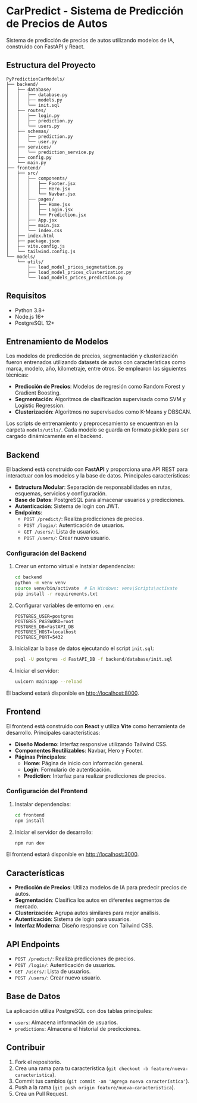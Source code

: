 # CarPredict - Sistema de Predicción de Precios de Autos

Sistema de predicción de precios de autos utilizando modelos de IA, construido con FastAPI y React.

## Estructura del Proyecto

```
PyPredictionCarModels/
├── backend/
│   ├── database/
│   │   ├── database.py
│   │   ├── models.py
│   │   └── init.sql
│   ├── routes/
│   │   ├── login.py
│   │   ├── prediction.py
│   │   └── users.py
│   ├── schemas/
│   │   ├── prediction.py
│   │   └── user.py
│   ├── services/
│   │   └── prediction_service.py
│   ├── config.py
│   └── main.py
├── frontend/
│   ├── src/
│   │   ├── components/
│   │   │   ├── Footer.jsx
│   │   │   ├── Hero.jsx
│   │   │   └── Navbar.jsx
│   │   ├── pages/
│   │   │   ├── Home.jsx
│   │   │   ├── Login.jsx
│   │   │   └── Prediction.jsx
│   │   ├── App.jsx
│   │   ├── main.jsx
│   │   └── index.css
│   ├── index.html
│   ├── package.json
│   ├── vite.config.js
│   └── tailwind.config.js
└── models/
    └── utils/
        ├── load_model_prices_segmetation.py
        ├── load_model_prices_clusterization.py
        └── load_models_prices_prediction.py
```

## Requisitos

- Python 3.8+
- Node.js 16+
- PostgreSQL 12+

## Entrenamiento de Modelos

Los modelos de predicción de precios, segmentación y clusterización fueron entrenados utilizando datasets de autos con características como marca, modelo, año, kilometraje, entre otros. Se emplearon las siguientes técnicas:

- **Predicción de Precios**: Modelos de regresión como Random Forest y Gradient Boosting.
- **Segmentación**: Algoritmos de clasificación supervisada como SVM y Logistic Regression.
- **Clusterización**: Algoritmos no supervisados como K-Means y DBSCAN.

Los scripts de entrenamiento y preprocesamiento se encuentran en la carpeta `models/utils/`. Cada modelo se guarda en formato pickle para ser cargado dinámicamente en el backend.

## Backend

El backend está construido con **FastAPI** y proporciona una API REST para interactuar con los modelos y la base de datos. Principales características:

- **Estructura Modular**: Separación de responsabilidades en rutas, esquemas, servicios y configuración.
- **Base de Datos**: PostgreSQL para almacenar usuarios y predicciones.
- **Autenticación**: Sistema de login con JWT.
- **Endpoints**:
  - `POST /predict/`: Realiza predicciones de precios.
  - `POST /login/`: Autenticación de usuarios.
  - `GET /users/`: Lista de usuarios.
  - `POST /users/`: Crear nuevo usuario.

### Configuración del Backend

1. Crear un entorno virtual e instalar dependencias:
   ```bash
   cd backend
   python -m venv venv
   source venv/bin/activate  # En Windows: venv\Scripts\activate
   pip install -r requirements.txt
   ```

2. Configurar variables de entorno en `.env`:
   ```env
   POSTGRES_USER=postgres
   POSTGRES_PASSWORD=root
   POSTGRES_DB=FastAPI_DB
   POSTGRES_HOST=localhost
   POSTGRES_PORT=5432
   ```

3. Inicializar la base de datos ejecutando el script `init.sql`:
   ```bash
   psql -U postgres -d FastAPI_DB -f backend/database/init.sql
   ```

4. Iniciar el servidor:
   ```bash
   uvicorn main:app --reload
   ```

El backend estará disponible en [http://localhost:8000](http://localhost:8000).

## Frontend

El frontend está construido con **React** y utiliza **Vite** como herramienta de desarrollo. Principales características:

- **Diseño Moderno**: Interfaz responsive utilizando Tailwind CSS.
- **Componentes Reutilizables**: Navbar, Hero y Footer.
- **Páginas Principales**:
  - **Home**: Página de inicio con información general.
  - **Login**: Formulario de autenticación.
  - **Prediction**: Interfaz para realizar predicciones de precios.

### Configuración del Frontend

1. Instalar dependencias:
   ```bash
   cd frontend
   npm install
   ```

2. Iniciar el servidor de desarrollo:
   ```bash
   npm run dev
   ```

El frontend estará disponible en [http://localhost:3000](http://localhost:3000).

## Características

- **Predicción de Precios**: Utiliza modelos de IA para predecir precios de autos.
- **Segmentación**: Clasifica los autos en diferentes segmentos de mercado.
- **Clusterización**: Agrupa autos similares para mejor análisis.
- **Autenticación**: Sistema de login para usuarios.
- **Interfaz Moderna**: Diseño responsive con Tailwind CSS.

## API Endpoints

- `POST /predict/`: Realiza predicciones de precios.
- `POST /login/`: Autenticación de usuarios.
- `GET /users/`: Lista de usuarios.
- `POST /users/`: Crear nuevo usuario.

## Base de Datos

La aplicación utiliza PostgreSQL con dos tablas principales:
- `users`: Almacena información de usuarios.
- `predictions`: Almacena el historial de predicciones.

## Contribuir

1. Fork el repositorio.
2. Crea una rama para tu característica (`git checkout -b feature/nueva-caracteristica`).
3. Commit tus cambios (`git commit -am 'Agrega nueva característica'`).
4. Push a la rama (`git push origin feature/nueva-caracteristica`).
5. Crea un Pull Request.
